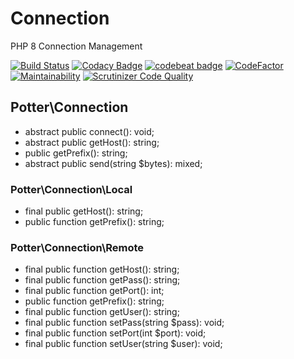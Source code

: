 # Connection
PHP 8 Connection Management

[![Build Status](https://scrutinizer-ci.com/g/jaypotter/Connection/badges/build.png?b=main)](https://scrutinizer-ci.com/g/jaypotter/Connection/build-status/main)
[![Codacy Badge](https://app.codacy.com/project/badge/Grade/0d4d253facbf4f0fab66a04dc3eccc10)](https://www.codacy.com/gh/jaypotter/Connection/dashboard?utm_source=github.com&amp;utm_medium=referral&amp;utm_content=jaypotter/Connection&amp;utm_campaign=Badge_Grade)
[![codebeat badge](https://codebeat.co/badges/fd022dcc-a961-4a74-961e-92f503b63b3c)](https://codebeat.co/projects/github-com-jaypotter-connection-main)
[![CodeFactor](https://www.codefactor.io/repository/github/jaypotter/connection/badge)](https://www.codefactor.io/repository/github/jaypotter/connection)
[![Maintainability](https://api.codeclimate.com/v1/badges/9747de4443b5b232b324/maintainability)](https://codeclimate.com/github/jaypotter/Connection/maintainability)
[![Scrutinizer Code Quality](https://scrutinizer-ci.com/g/jaypotter/Connection/badges/quality-score.png?b=main)](https://scrutinizer-ci.com/g/jaypotter/Connection/?branch=main)

## Potter\Connection

-   abstract public connect(): void;
-   abstract public getHost(): string;
-   public getPrefix(): string;
-   abstract public send(string $bytes): mixed;

### Potter\Connection\Local

-   final public getHost(): string;
-   public function getPrefix(): string;

### Potter\Connection\Remote
-   final public function getHost(): string;
-   final public function getPass(): string;
-   final public function getPort(): int;
-   public function getPrefix(): string;
-   final public function getUser(): string;
-   final public function setPass(string $pass): void;
-   final public function setPort(int $port): void;
-   final public function setUser(string $user): void;
